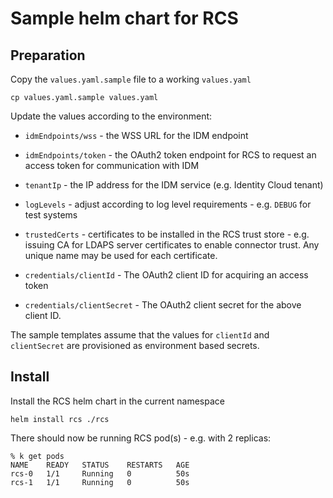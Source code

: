 # Sample helm chart for RCS

## Preparation

Copy the `values.yaml.sample` file to a working `values.yaml`

```
cp values.yaml.sample values.yaml
```

Update the values according to the environment:

- `idmEndpoints/wss` - the WSS URL for the IDM endpoint

- `idmEndpoints/token` - the OAuth2 token endpoint for RCS to request an access token for communication with IDM

- `tenantIp` - the IP address for the IDM service (e.g. Identity Cloud tenant)

- `logLevels` - adjust according to log level requirements - e.g. `DEBUG` for test systems

- `trustedCerts` - certificates to be installed in the RCS trust store - e.g. issuing CA for LDAPS server certificates to enable connector trust. Any unique name may be used for each certificate.

- `credentials/clientId` - The OAuth2 client ID for acquiring an access token

- `credentials/clientSecret` - The OAuth2 client secret for the above client ID.

The sample templates assume that the values for `clientId` and `clientSecret` are provisioned as environment based secrets.

## Install

Install the RCS helm chart in the current namespace

```
helm install rcs ./rcs
```

There should now be running RCS pod(s) - e.g. with 2 replicas:

```
% k get pods
NAME    READY   STATUS    RESTARTS   AGE
rcs-0   1/1     Running   0          50s
rcs-1   1/1     Running   0          50s
```
